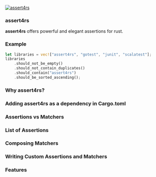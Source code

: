 [![assert4rs](https://github.com/SarthakMakhija/assert4rs/actions/workflows/build.yml/badge.svg)](https://github.com/SarthakMakhija/assert4rs/actions/workflows/build.yml) 

### assert4rs

**assert4rs** offers powerful and elegant assertions for rust.

### Example

```rust
let libraries = vec!["assert4rs", "gotest", "junit", "scalatest"];
libraries
    .should_not_be_empty()
    .should_not_contain_duplicates()
    .should_contain("assert4rs")
    .should_be_sorted_ascending();
```

### Why assert4rs?

### Adding assert4rs as a dependency in Cargo.toml 

### Assertions vs Matchers

### List of Assertions 

### Composing Matchers 

### Writing Custom Assertions and Matchers

### Features